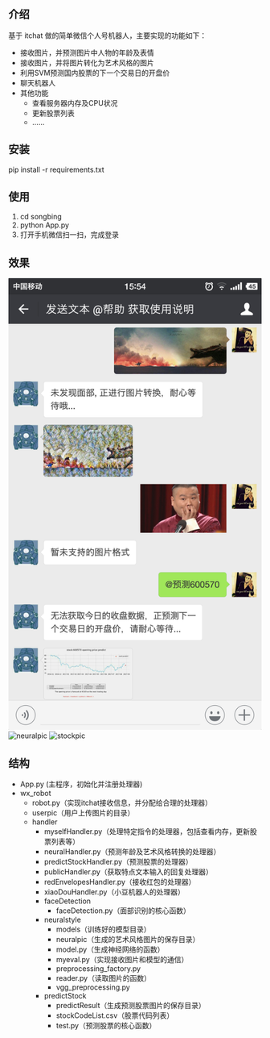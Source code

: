 ## 介绍
基于 itchat 做的简单微信个人号机器人，主要实现的功能如下：
* 接收图片，并预测图片中人物的年龄及表情
* 接收图片，并将图片转化为艺术风格的图片
* 利用SVM预测国内股票的下一个交易日的开盘价
* 聊天机器人
* 其他功能
	* 查看服务器内存及CPU状况
	* 更新股票列表
	* ……

## 安装
pip install -r requirements.txt

## 使用
1. cd songbing  
2. python App.py  
3. 打开手机微信扫一扫，完成登录  

## 效果
![effect](https://github.com/wk448378469/songbing/raw/master/wx_robot/userpic/effect.png)
![neuralpic](https://github.com/wk448378469/songbing/wx_robot/handler/neuralstyle/neuralpic/test.png)
![stockpic](https://github.com/wk448378469/songbing/wx_robot/handler/predictStock/predictResult/test.png)

## 结构
* App.py (主程序，初始化并注册处理器)
* wx_robot
	* robot.py（实现itchat接收信息，并分配给合理的处理器）
	* userpic（用户上传图片的目录）
	* handler
		* myselfHandler.py（处理特定指令的处理器，包括查看内存，更新股票列表等）
		* neuralHandler.py（预测年龄及艺术风格转换的处理器）
		* predictStockHandler.py（预测股票的处理器）
		* publicHandler.py（获取特点文本输入的回复处理器）
		* redEnvelopesHandler.py（接收红包的处理器）
		* xiaoDouHandler.py（小豆机器人的处理器）
		* faceDetection
			* faceDetection.py（面部识别的核心函数）
		* neuralstyle
			* models（训练好的模型目录）
			* neuralpic（生成的艺术风格图片的保存目录）
			* model.py（生成神经网络的函数）
			* myeval.py（实现接收图片和模型的通信）
			* preprocessing_factory.py
			* reader.py（读取图片的函数）
			* vgg_preprocessing.py
		* predictStock
			* predictResult（生成预测股票图片的保存目录）
			* stockCodeList.csv（股票代码列表）
			* test.py（预测股票的核心函数）

[effect]: https://github.com/wk448378469/songbing/tree/master/wx_robot/userpic/effect.png
[neuralpic]: https://github.com/wk448378469/songbing/tree/master/wx_robot/handler/neuralstyle/neuralpic/test.png
[stockpic]: https://github.com/wk448378469/songbing/tree/master/wx_robot/handler/predictStock/predictResult/test.png